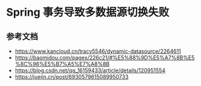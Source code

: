 # Spring 事务导致多数据源切换失败

## 参考文档
* https://www.kancloud.cn/tracy5546/dynamic-datasource/2264611
* https://baomidou.com/pages/226c21/#%E5%88%9D%E5%A7%8B%E5%8C%96%E5%B7%A5%E7%A8%8B
* https://blog.csdn.net/qq_16159433/article/details/120951554
* https://juejin.cn/post/6930579615089950733
